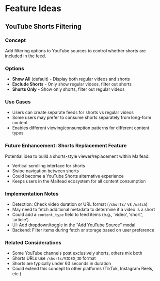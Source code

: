 # Feature Ideas

## YouTube Shorts Filtering

### Concept
Add filtering options to YouTube sources to control whether shorts are included in the feed.

### Options
- **Show All** (default) - Display both regular videos and shorts
- **Exclude Shorts** - Only show regular videos, filter out shorts
- **Shorts Only** - Show only shorts, filter out regular videos

### Use Cases
- Users can create separate feeds for shorts vs regular videos
- Some users may prefer to consume shorts separately from long-form content
- Enables different viewing/consumption patterns for different content types

### Future Enhancement: Shorts Replacement Feature
Potential idea to build a shorts-style viewer/replacement within Maifead:
- Vertical scrolling interface for shorts
- Swipe navigation between shorts
- Could become a YouTube Shorts alternative experience
- Keeps users in the Maifead ecosystem for all content consumption

### Implementation Notes
- Detection: Check video duration or URL format (`/shorts/` vs `/watch`)
- May need to fetch additional metadata to determine if a video is a short
- Could add a `content_type` field to feed items (e.g., 'video', 'short', 'article')
- UI: Add dropdown/toggle in the "Add YouTube Source" modal
- Backend: Filter items during fetch or storage based on user preference

### Related Considerations
- Some YouTube channels post exclusively shorts, others mix both
- Shorts URLs use `/shorts/VIDEO_ID` format
- Shorts are typically under 60 seconds in duration
- Could extend this concept to other platforms (TikTok, Instagram Reels, etc.)

